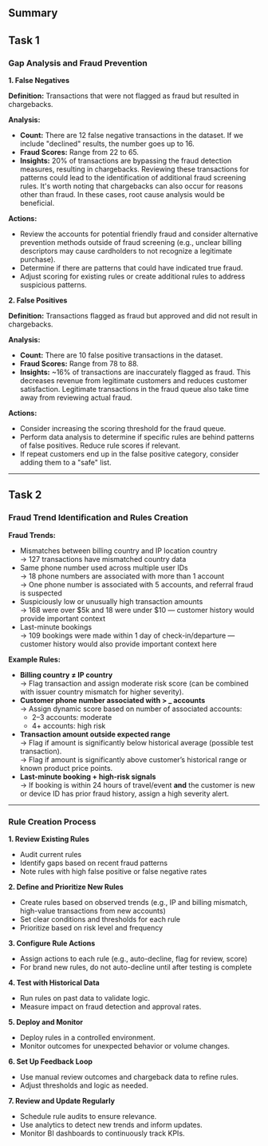 ## Summary

## Task 1  
### Gap Analysis and Fraud Prevention

**1. False Negatives**

**Definition:** Transactions that were not flagged as fraud but resulted in chargebacks.

**Analysis:**
- **Count:** There are 12 false negative transactions in the dataset. If we include "declined" results, the number goes up to 16.
- **Fraud Scores:** Range from 22 to 65.
- **Insights:** 20% of transactions are bypassing the fraud detection measures, resulting in chargebacks. Reviewing these transactions for patterns could lead to the identification of additional fraud screening rules. It's worth noting that chargebacks can also occur for reasons other than fraud. In these cases, root cause analysis would be beneficial.

**Actions:**
- Review the accounts for potential friendly fraud and consider alternative prevention methods outside of fraud screening (e.g., unclear billing descriptors may cause cardholders to not recognize a legitimate purchase).
- Determine if there are patterns that could have indicated true fraud.
- Adjust scoring for existing rules or create additional rules to address suspicious patterns.

**2. False Positives**

**Definition:** Transactions flagged as fraud but approved and did not result in chargebacks.

**Analysis:**
- **Count:** There are 10 false positive transactions in the dataset.
- **Fraud Scores:** Range from 78 to 88.
- **Insights:** ~16% of transactions are inaccurately flagged as fraud. This decreases revenue from legitimate customers and reduces customer satisfaction. Legitimate transactions in the fraud queue also take time away from reviewing actual fraud.

**Actions:**
- Consider increasing the scoring threshold for the fraud queue.
- Perform data analysis to determine if specific rules are behind patterns of false positives. Reduce rule scores if relevant.
- If repeat customers end up in the false positive category, consider adding them to a "safe" list.

---

## Task 2  
### Fraud Trend Identification and Rules Creation

**Fraud Trends:**
- Mismatches between billing country and IP location country  
  → 127 transactions have mismatched country data  
- Same phone number used across multiple user IDs  
  → 18 phone numbers are associated with more than 1 account  
  → One phone number is associated with 5 accounts, and referral fraud is suspected  
- Suspiciously low or unusually high transaction amounts  
  → 168 were over $5k and 18 were under $10 — customer history would provide important context  
- Last-minute bookings  
  → 109 bookings were made within 1 day of check-in/departure — customer history would also provide important context here

**Example Rules:**
- **Billing country ≠ IP country**  
  → Flag transaction and assign moderate risk score (can be combined with issuer country mismatch for higher severity).  
- **Customer phone number associated with > _ accounts**  
  → Assign dynamic score based on number of associated accounts:  
  - 2–3 accounts: moderate  
  - 4+ accounts: high risk  
- **Transaction amount outside expected range**  
  → Flag if amount is significantly below historical average (possible test transaction).  
  → Flag if amount is significantly above customer’s historical range or known product price points.  
- **Last-minute booking + high-risk signals**  
  → If booking is within 24 hours of travel/event **and** the customer is new or device ID has prior fraud history, assign a high severity alert.

---

### Rule Creation Process

**1. Review Existing Rules**
- Audit current rules
- Identify gaps based on recent fraud patterns
- Note rules with high false positive or false negative rates

**2. Define and Prioritize New Rules**
- Create rules based on observed trends (e.g., IP and billing mismatch, high-value transactions from new accounts)
- Set clear conditions and thresholds for each rule
- Prioritize based on risk level and frequency

**3. Configure Rule Actions**
- Assign actions to each rule (e.g., auto-decline, flag for review, score)
- For brand new rules, do not auto-decline until after testing is complete

**4. Test with Historical Data**
- Run rules on past data to validate logic.
- Measure impact on fraud detection and approval rates.

**5. Deploy and Monitor**
- Deploy rules in a controlled environment.
- Monitor outcomes for unexpected behavior or volume changes.

**6. Set Up Feedback Loop**
- Use manual review outcomes and chargeback data to refine rules.
- Adjust thresholds and logic as needed.

**7. Review and Update Regularly**
- Schedule rule audits to ensure relevance.
- Use analytics to detect new trends and inform updates.
- Monitor BI dashboards to continuously track KPIs.
